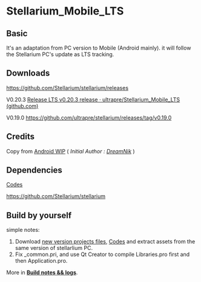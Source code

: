 # Stellarium_Mobile_LTS


## Basic

It's an adaptation from PC version to Mobile (Android mainly). it will follow the Stellarium PC's update as LTS tracking.

## Downloads

https://github.com/Stellarium/stellarium/releases

V0.20.3 [Release LTS v0.20.3 release · ultrapre/Stellarium_Mobile_LTS (github.com)](https://github.com/ultrapre/Stellarium_Mobile_LTS/releases/tag/v0.20.3)

V0.19.0 https://github.com/ultrapre/stellarium/releases/tag/v0.19.0

## Credits

Copy from [Android WIP](https://github.com/Stellarium/stellarium/pull/194) ( *Initial Author : [DreamNik](https://github.com/DreamNik)* )

## Dependencies

[Codes](https://github.com/DreamNik/stellarium/tree/android_fixes)

https://github.com/Stellarium/stellarium

## Build by yourself

simple notes:

1. Download [new version projects files](Projects_New), [Codes](https://github.com/DreamNik/stellarium/tree/android_fixes) and extract assets from the same version of stellarlium PC.
2. Fix \_common.pri, and use Qt Creator to compile Libraries.pro first and then Application.pro.

More in [**Build notes && logs**](Build.md).

